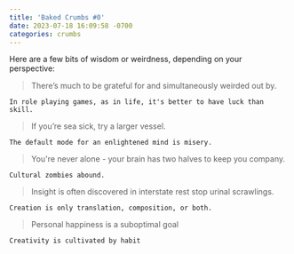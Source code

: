 ```yaml
---
title: 'Baked Crumbs #0'
date: 2023-07-18 16:09:58 -0700
categories: crumbs
---
```


Here are a few bits of wisdom or weirdness, depending on your perspective:

> There’s much to be grateful for and simultaneously weirded out by.

```
In role playing games, as in life, it's better to have luck than skill.
```

> If you’re sea sick, try a larger vessel.

```
The default mode for an enlightened mind is misery.
```

> You're never alone - your brain has two halves to keep you company.

```
Cultural zombies abound.
```

> Insight is often discovered in interstate rest stop urinal scrawlings.

```
Creation is only translation, composition, or both.
```

> Personal happiness is a suboptimal goal

```
Creativity is cultivated by habit
```

